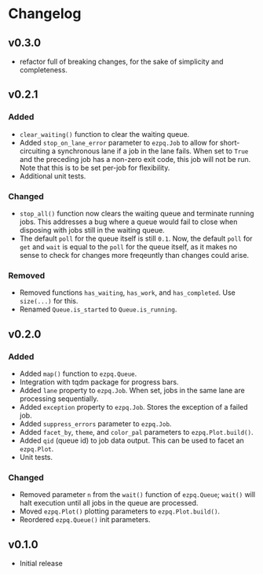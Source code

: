 # Changelog

## v0.3.0

- refactor full of breaking changes, for the sake of simplicity and completeness.

## v0.2.1

### Added

- `clear_waiting()` function to clear the waiting queue.
- Added `stop_on_lane_error` parameter to `ezpq.Job` to allow for short-circuiting a synchronous lane if a job in the lane fails. When set to `True` and the preceding job has a non-zero exit code, this job will not be run. Note that this is to be set per-job for flexibility.
- Additional unit tests.

### Changed

- `stop_all()` function now clears the waiting queue and terminate running jobs. This addresses a bug where a queue would fail to close when disposing with jobs still in the waiting queue.
- The default `poll` for the queue itself is still `0.1`. Now, the default `poll` for `get` and `wait` is equal to the `poll` for the queue itself, as it makes no sense to check for changes more freqeuntly than changes could arise.

### Removed

- Removed functions `has_waiting`, `has_work`, and `has_completed`. Use `size(...)` for this.
- Renamed `Queue.is_started` to `Queue.is_running`.

## v0.2.0

### Added

- Added `map()` function to `ezpq.Queue`.
- Integration with tqdm package for progress bars.
- Added `lane` property to `ezpq.Job`. When set, jobs in the same lane are processing sequentially.
- Added `exception` property to `ezpq.Job`. Stores the exception of a failed job.
- Added `suppress_errors` parameter to `ezpq.Job`.
- Added `facet_by`, `theme`, and `color_pal` parameters to `ezpq.Plot.build()`.
- Added `qid` (queue id) to job data output. This can be used to facet an `ezpq.Plot`.
- Unit tests.

### Changed

- Removed parameter `n` from the `wait()` function of `ezpq.Queue`; `wait()` will halt execution until all jobs in the queue are processed.
- Moved `ezpq.Plot()` plotting parameters to `ezpq.Plot.build()`.
- Reordered `ezpq.Queue()` init parameters.

## v0.1.0

- Initial release

